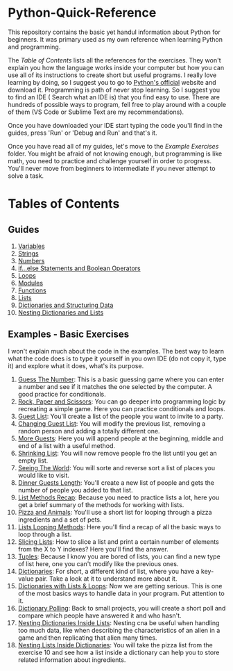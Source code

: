 # Python-Quick-Reference
This repository contains the basic yet handul information about Python for beginners. It was primary used as my own reference when learning Python and programming.

The *Table of Contents* lists all the references for the exercises. They won't explain you how the language works inside your computer but how you can use all of its instructions to create short but useful programs. I really love learning by doing, so I suggest you to go to [Python's official](https://www.python.org/downloads/) website and download it. Programming is path of never stop learning. So I suggest you to find an IDE ( Search what an IDE is) that you find easy to use. There are hundreds of possible ways to program, fell free to play around with a couple of them (VS Code or Sublime Text are my recommendations).

Once you have downloaded your IDE start typing the code you'll find in the guides, press 'Run' or 'Debug and Run' and that's it.

Once you have read all of my guides, let's move to the *Example Exercises* folder. You might be afraid of not knowing enough, but programming is like math, you need to practice and challenge yourself in order to progress. You'll never move from beginners to intermediate if you never attempt to solve a task.

# Tables of Contents

## Guides

1.  [Variables](Guides/1_Variables.md)
2.  [Strings](Guides/2_Strings.md)
3.  [Numbers](Guides/3_Numbers.md)
4.  [if...else Statements and Boolean Operators](Guides/4_If_Else_and_Booleans.md)
6.  [Loops](Guides/5_Loops.md)
7.  [Modules](Guides/6_Modules.md)
8.  [Functions](Guides/7_Functions.md)
9.  [Lists](Guides/8_Lists.md)
10. [Dictionaries and Structuring Data](Guides/10_Dictionaries_And_Structuring_Data.md)
11. [Nesting Dictionaries and Lists](Guides/11_Nesting_Dictionaries_And_Lists.md)

## Examples - Basic Exercises

I won't explain much about the code in the examples. The best way to learn what the code does is to type it yourself in you own IDE (do not copy it, type it) and explore what it does, what's its purpose.

1.  [Guess The Number](Example%20Exercises/Basic%20Exercises/1_Guess_the_number.py): This is a basic guessing game where you can enter a number and see if it matches the one selected by the computer. A good practice for conditionals.
2.  [Rock, Paper and Scissors](Example%20Exercises/Basic%20Exercises/2_Rock_Paper_Scissors.py): You can go deeper into programming logic by recreating a simple game. Here you can practice conditionals and loops.
3.  [Guest List](Example%Exercises/Basic%Exercises/3_Guest_List.py): You'll create a list of the people you want to invite to a party.
4.  [Changing Guest List](Example%20Exercises/Basic%20Exercises/4_Changing_Guest_List.py): You will modify the previous list, removing a random person and adding a totally different one.
5.  [More Guests](Example%20Exercises/Basic%20Exercises/5_More_Guests.py): Here you will append people at the beginning, middle and end of a list with a useful method.
6.  [Shrinking List](Example%20Exercises/Basic%20Exercises/6_Shrinking_List.py): You will now remove people fro the list until you get an empty list.
7.  [Seeing The World](Example%20Exercises/Basic%20Exercises/7_Seeing_The_World.py): You will sorte and reverse sort a list of places you would like to visit.
8.  [Dinner Guests Length](Example%20Exercises/Basic%20Exercises/8_Dinner_Guests_Length.py): You'll create a new list of people and gets the number of people you added to that list.
9.  [List Methods Recap](Example%20Exercises/Basic%20Exercises/9_Lists_Methods_Recap.py): Because you need to practice lists a lot, here you get a brief summary of the methods for working with lists.
10. [Pizza and Animals](Example%20Exercises/Basic%20Exercises/10_Pizza.py): You'll use a short list for looping through a pizza ingredients and a set of pets.
11. [Lists Looping Methods](Example%20Exercises/Basic%20Exercises/11_Lists_Methods.py): Here you'll find a recap of all the basic ways to loop through a list.
12. [Slicing Lists](Example%20Exercises/Basic%20Exercises/12_Slicing_Lists.py): How to slice a list and print a certain number of elements from the X to Y indexes? Here you'll find the answer.
13. [Tuples](Example%20Exercises/Basic%20Exercises/13_Tuples.py): Because I know you are bored of lists, you can find a new type of list here, one you can't modify like the previous ones.
14. [Dictionaries](Example%20Exercises/Basic%20Exercises/14_Dictionaries.py): For short, a different kind of list, where you have a key-value pair. Take a look at it to understand more about it.
15. [Dictionaries with Lists & Loops](Example%20Exercises/Basic%20Exercises/15_Dictionary_with_List_&_Loops.py): Now we are getting serious. This is one of the most basics ways to handle data in your program. Put attention to it.
16. [Dictionary Polling](Example%20Exercises/Basic%20Exercises/16_Dictionary_Polling.py): Back to small projects, you will create a short poll and compare which people have answered it and who hasn't.
17. [Nesting Dictionaries Inside Lists](Example%20Exercises/Basic%20Exercises/17_Nesting_Dictionaries_And_Lists.py): Nesting cna be useful when handling too much data, like when describing the characteristics of an alien in a game and then replicating that alien many times.
18. [Nesting Lists Inside Dictionaries](Example%Exercises/Basic%Exercises/18_Dictionaries_And_Lists_Exercises.py): You will take the pizza list from the exercise 10 and see how a list inside a dictionary can help you to store related information about ingredients.
